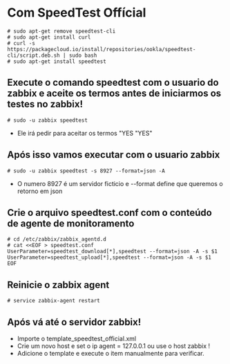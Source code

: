 # Com SpeedTest Offícial 

```
# sudo apt-get remove speedtest-cli
# sudo apt-get install curl
# curl -s https://packagecloud.io/install/repositories/ookla/speedtest-cli/script.deb.sh | sudo bash
# sudo apt-get install speedtest
```

## Execute o comando speedtest com o usuario do zabbix e aceite os termos antes de iniciarmos os testes no zabbix!
```
# sudo -u zabbix speedtest
```
* Ele irá pedir para aceitar os termos "YES "YES"

## Após isso vamos executar com o usuario zabbix
```
# sudo -u zabbix speedtest -s 8927 --format=json -A
```
* O numero 8927 é um servidor ficticio e --format define que queremos o retorno em json

## Crie o arquivo speedtest.conf com o conteúdo de agente de monitoramento
```
# cd /etc/zabbix/zabbix_agentd.d
# cat <<EOF > speedtest.conf
UserParameter=speedtest_download[*],speedtest --format=json -A -s $1
UserParameter=speedtest_upload[*],speedtest --format=json -A -s $1
EOF
```

## Reinicie o zabbix agent
```
# service zabbix-agent restart
```

## Após vá até o servidor zabbix!
* Importe o template_speedtest_official.xml
* Crie um novo host e set o ip agent = 127.0.0.1 ou use o host zabbix !
* Adicione o template e execute o item manualmente para verificar. 
